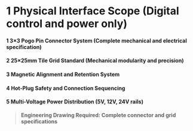 # 1 Physical Interface Scope (Digital control and power only)


#### 1 3×3 Pogo Pin Connector System (Complete mechanical and electrical specification)


#### 2 25×25mm Tile Grid Standard (Mechanical modularity and precision)


#### 3 Magnetic Alignment and Retention System


#### 4 Hot-Plug Safety and Connection Sequencing


#### 5 Multi-Voltage Power Distribution (5V, 12V, 24V rails)


> **Engineering Drawing Required: Complete connector and grid specifications**

